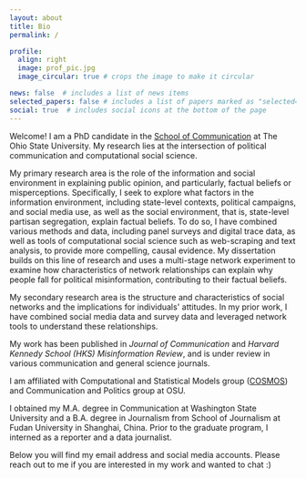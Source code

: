 ```yaml
---
layout: about
title: Bio
permalink: /

profile:
  align: right
  image: prof_pic.jpg
  image_circular: true # crops the image to make it circular

news: false  # includes a list of news items
selected_papers: false # includes a list of papers marked as "selected={true}"
social: true  # includes social icons at the bottom of the page
---
```


Welcome! I am a PhD candidate in the [School of Communication](https://comm.osu.edu/ "School of Communication") at The Ohio State University. My research lies at the intersection of political communication and computational social science. 

My primary research area is the role of the information and social environment in explaining public opinion, and particularly, factual beliefs or misperceptions. Specifically, I seek to explore what factors in the information environment, including state-level contexts, political campaigns, and social media use, as well as the social environment, that is, state-level partisan segregation, explain factual beliefs. To do so, I have combined various methods and data, including panel surveys and digital trace data, as well as tools of computational social science such as web-scraping and text analysis, to provide more compelling, causal evidence. My dissertation builds on this line of research and uses a multi-stage network experiment to examine how characteristics of network relationships can explain why people fall for political misinformation, contributing to their factual beliefs.

My secondary research area is the structure and characteristics of social networks and the implications for individuals' attitudes. In my prior work, I have combined social media data and survey data and leveraged network tools to understand these relationships.

My work has been published in _Journal of Communication_ and _Harvard Kennedy School (HKS) Misinformation Review_, and is under review in various communication and general science journals.

I am affiliated with Computational and Statistical Models group ([COSMOS](https://osu-cosmos.group/ "COSMOS")) and Communication and Politics group at OSU. 

I obtained my M.A. degree in Communication at Washington State University and a B.A. degree in Journalism from School of Journalism at Fudan University in Shanghai, China. Prior to the graduate program, I interned as a reporter and a data journalist.

Below you will find my email address and social media accounts. Please reach out to me if you are interested in my work and wanted to chat :)
